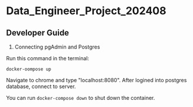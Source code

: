 # Data_Engineer_Project_202408

## Developer Guide

1. Connecting pgAdmin and Postgres

Run this command in the terminal:

```
docker-oompose up
```

Navigate to chrome and type "localhost:8080". After logined into postgres database, connect to server.

You can run `docker-compose down` to shut down the container.
